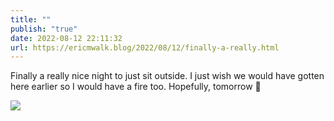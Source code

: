 ```yaml
---
title: ""
publish: "true"
date: 2022-08-12 22:11:32
url: https://ericmwalk.blog/2022/08/12/finally-a-really.html
---
```


Finally a really nice night to just sit outside. I just wish we would have gotten here earlier so I would have a fire too. Hopefully, tomorrow 🤞

![](https://ericmwalk.blog/uploads/2022/0c8269274e.jpg)